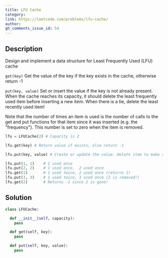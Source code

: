 ```yaml
---
title: LFU Cache
category:
link: https://leetcode.com/problems/lfu-cache/
author:
gh_comments_issue_id: 54
---
```


## Description

Design and implement a data structure for Least Frequently Used (LFU) cache

`get(key)` Get the value of the key if the key exists in the cache, otherwise return -1

`put(key, value)` Set or insert the value if the key is not already present. When the cache reaches its capacity, it should delete the least frequently used item before inserting a new item. When there is a tie, delete the least recently used item!

Note that the number of times an item is used is the number of calls to the get and put functions for that item since it was inserted (e.g. the "frequency"). This number is set to zero when the item is removed.

```python
lfu = LFUCache(2) # Capacity is 2

lfu.get(key) # Return value if exists, else return -1

lfu.put(key, value) # Create or update the value. Delete item to make room when needed!

lfu.put(1, 1)    # 1 used once
lfu.put(2, 2)    # 1 used once,  2 used once
lfu.get(1)       # 1 used twice, 2 used once (returns 1)
lfu.put(3, 3)    # 1 used twice, 3 used once (2 is removed!)
lfu.get(2)       # Returns -1 since 2 is gone!
```

## Solution

```python
class LFUCache:

  def __init__(self, capacity):
    pass      

  def get(self, key):
    pass

  def put(self, key, value):
    pass
```

